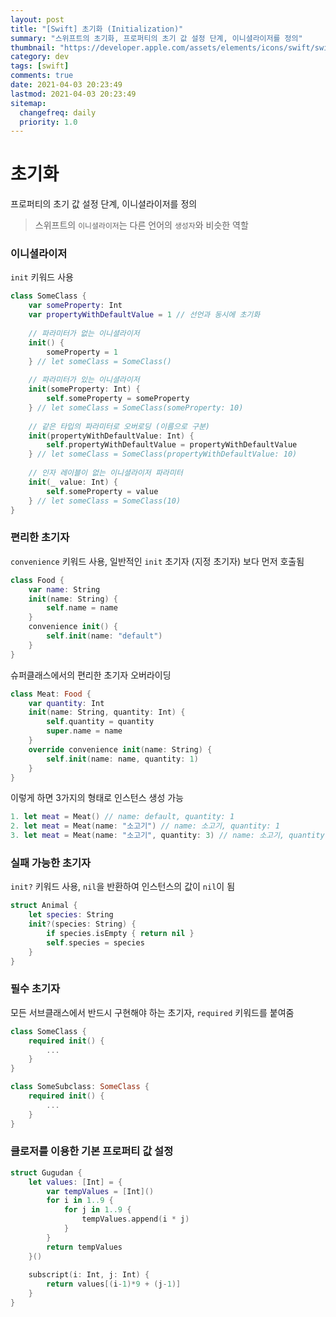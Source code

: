 ```yaml
---
layout: post
title: "[Swift] 초기화 (Initialization)"
summary: "스위프트의 초기화, 프로퍼티의 초기 값 설정 단계, 이니셜라이저를 정의"
thumbnail: "https://developer.apple.com/assets/elements/icons/swift/swift-256x256.png"
category: dev
tags: [swift]
comments: true
date: 2021-04-03 20:23:49
lastmod: 2021-04-03 20:23:49
sitemap: 
  changefreq: daily
  priority: 1.0
---
```

# 초기화

프로퍼티의 초기 값 설정 단계, 이니셜라이저를 정의

> 스위프트의 `이니셜라이저`는 다른 언어의 `생성자`와 비슷한 역할

### 이니셜라이저

`init` 키워드 사용

```swift
class SomeClass {
	var someProperty: Int
	var propertyWithDefaultValue = 1 // 선언과 동시에 초기화
	
	// 파라미터가 없는 이니셜라이저
	init() {
		someProperty = 1
	} // let someClass = SomeClass()
	
	// 파라미터가 있는 이니셜라이저
	init(someProperty: Int) {
		self.someProperty = someProperty
	} // let someClass = SomeClass(someProperty: 10)
	
	// 같은 타입의 파라미터로 오버로딩 (이름으로 구분)
	init(propertyWithDefaultValue: Int) {
		self.propertyWithDefaultValue = propertyWithDefaultValue
	} // let someClass = SomeClass(propertyWithDefaultValue: 10)
	
	// 인자 레이블이 없는 이니셜라이저 파라미터
	init(_ value: Int) {
		self.someProperty = value
	} // let someClass = SomeClass(10)
}
```

### 편리한 초기자

`convenience` 키워드 사용, 일반적인 `init` 초기자 (지정 초기자) 보다 먼저 호출됨

```swift
class Food {
	var name: String
	init(name: String) {
		self.name = name
	}
	convenience init() {
		self.init(name: "default")
	}
}
```

슈퍼클래스에서의 편리한 초기자 오버라이딩

```swift
class Meat: Food {
	var quantity: Int
	init(name: String, quantity: Int) {
		self.quantity = quantity
		super.name = name
	}
	override convenience init(name: String) {
		self.init(name: name, quantity: 1)
	}
}
```

이렇게 하면 3가지의 형태로 인스턴스 생성 가능
```swift
1. let meat = Meat() // name: default, quantity: 1
2. let meat = Meat(name: "소고기") // name: 소고기, quantity: 1
3. let meat = Meat(name: "소고기", quantity: 3) // name: 소고기, quantity: 3
```

### 실패 가능한 초기자

`init?` 키워드 사용, `nil`을 반환하여 인스턴스의 값이 `nil`이 됨

```swift
struct Animal {
	let species: String
	init?(species: String) {
		if species.isEmpty { return nil }
		self.species = species
	}
}
```

### 필수 초기자

모든 서브클래스에서 반드시 구현해야 하는 초기자, `required` 키워드를 붙여줌

```swift
class SomeClass {
	required init() {
		...
	}
}

class SomeSubclass: SomeClass {
	required init() {
		...
	}
}
```

### 클로저를 이용한 기본 프로퍼티 값 설정
```swift
struct Gugudan {
	let values: [Int] = {
		var tempValues = [Int]()
		for i in 1..9 {
			for j in 1..9 {
				tempValues.append(i * j)
			}
		}
		return tempValues
	}()
	
	subscript(i: Int, j: Int) {
		return values[(i-1)*9 + (j-1)]
	}
}
```
